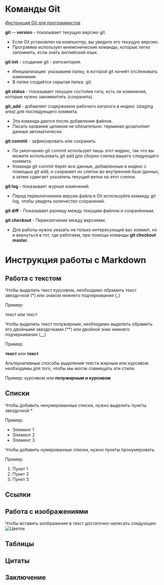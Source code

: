 # Команды Git

[Инструкция Git для программистов](https://gbcdn.mrgcdn.ru/uploads/asset/4245110/attachment/d4eb8c232f8f2bdf4e42ba7cb49e0c50.pdf)

**git -- version** - показывает текущую версию git.
* Если Git установлен на компьютер, вы увидите его текущую версию.
* Программа использует мнемонические команды, которые легко запомнить, если знать английский язык.
 
**git init** - создание git - репозитория.
* Инициализация: указываем папку, в которой git начнёт отслеживать изменения.
* В папке создаётся скрытая папка .git.
 
**git status** - показывает текущее состояие гита, есть ли изменения, которые нужно закоммитить (сохранить).
 
**git_add** - добавляет содержимое рабочего каталога в индекс (staging area) для последующего коммита.
* Эта команда дается после добавления файлов.
* Писать название целиком не обязательно: терминал дозаполнит данные автоматически.
 
**git commit** - зафиксировать или сохранить.
* По умолчанию git commit использует лишь этот индекс, так что вы можете использовать git add для сборки слепка вашего следующего коммита.
* Команда git commit берёт все данные, добавленные в индекс с помощью git add, и сохраняет их слепок во внутренней базе данных, а затем сдвигает указатель текущей ветки на этот слепок.
 
**git log** - показывает журнал изменений.
* Перед переключением версии файла в Git используйте команду git log, чтобы увидеть количество сохранений.
 
**git diff** - Показывает разницу между текущим файлом и сохранённым.
 
**git checkout** - Переключение между версиями.
* Для работы нужно указать не только интересующий вас коммит, но и вернуться в тот, где работаем, при помощи команды **git checkout master**.

# Инструкция работы с Markdown

## Работа с текстом

Чтобы выделить текст курсивом, необходимо обрамить текст звездочкой (*)  или знаком нижнего подчеркивания (_)
 
Пример:
 
*текст* или _текст_
 
Чтобы выделить текст полужирным, необходимо выделить обрамить его двойными звездочками (**) или двойной знак нижнего подчеркивания (__)
 
Пример:
 
**текст** или __текст__
 
Альтернативные способы выделения тееста жирным или курсивом необходимы для того, чтобы мы могли совмещать эти стили.
 
Пример: _курсивом или **полужирным и курсивом**_
 

## Списки

Чтобы добавить ненумерованные списки, нужно выделить пункты звездочкой *
 
Пример:
* Элемент 1
* Элемент 2
* Элемент 3
 
Чтобы добавить нумерованные списки, нужно пункты пронумеровать.
 
Пример:
1. Пункт 1
2. Пункт 2
3. Пункт 3


## Ссылки
 
## Работа с изображениями

Чтобы вставить изображение в текст достаточно написать следующее:
![Цветок](flower.jpeg)

## Таблицы
 
## Цитаты
 
## Заключение

